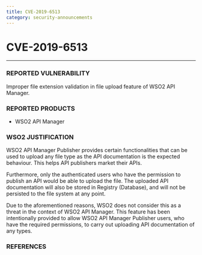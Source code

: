```yaml
---
title: CVE-2019-6513
category: security-announcements
---
```


# CVE-2019-6513
---

### REPORTED VULNERABILITY
Improper file extension validation in file upload feature of WSO2 API Manager.


### REPORTED PRODUCTS
* WSO2 API Manager


### WSO2 JUSTIFICATION
WSO2 API Manager Publisher provides certain functionalities that can be used to upload any file type as the API documentation is the expected behaviour. This helps API publishers market their APIs.

Furthermore, only the authenticated users who have the permission to publish an API would be able to upload the file. The uploaded API documentation will also be stored in Registry (Database), and will not be persisted to the file system at any point.

Due to the aforementioned reasons, WSO2 does not consider this as a threat in the context of WSO2 API Manager. This feature has been intentionally provided to allow WSO2 API Manager Publisher users, who have the required permissions, to carry out uploading API documentation of any types.


### REFERENCES
[^1]: [https://www.cvedetails.com/cve/CVE-2019-6513/](https://www.cvedetails.com/cve/CVE-2019-6513/)
